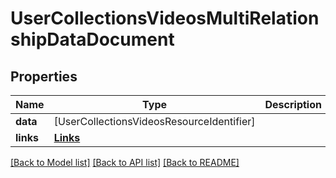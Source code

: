 # UserCollectionsVideosMultiRelationshipDataDocument

## Properties
Name | Type | Description | Notes
------------ | ------------- | ------------- | -------------
**data** | [UserCollectionsVideosResourceIdentifier] |  | [optional] 
**links** | [**Links**](Links.md) |  | 

[[Back to Model list]](../README.md#documentation-for-models) [[Back to API list]](../README.md#documentation-for-api-endpoints) [[Back to README]](../README.md)


